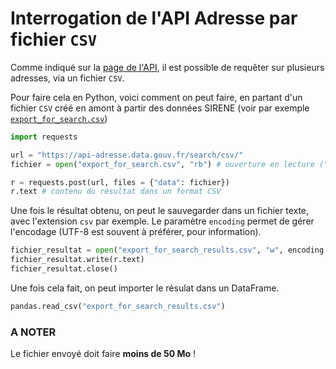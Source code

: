 # Interrogation de l'API Adresse par fichier `CSV`

Comme indiqué sur la [page de l'API](https://adresse.data.gouv.fr/api-doc/adresse), il est possible de requêter sur plusieurs adresses, via un fichier `CSV`. 

Pour faire cela en Python, voici comment on peut faire, en partant d'un fichier `CSV` créé en amont à partir des données SIRENE (voir par exemple [`export_for_search.csv`](export_for_search.csv))

```python
import requests

url = "https://api-adresse.data.gouv.fr/search/csv/"
fichier = open("export_for_search.csv", "rb") # ouverture en lecture ("r") binaire ("b")

r = requests.post(url, files = {"data": fichier})
r.text # contenu du résultat dans un format CSV
```

Une fois le résultat obtenu, on peut le sauvegarder dans un fichier texte, avec l'extension `csv` par exemple. Le paramètre `encoding` permet de gérer l'encodage (UTF-8 est souvent à préférer, pour information).

```python
fichier_resultat = open("export_for_search_results.csv", "w", encoding = "utf-8")
fichier_resultat.write(r.text)
fichier_resultat.close()
```

Une fois cela fait, on peut importer le résulat dans un DataFrame.

```python
pandas.read_csv("export_for_search_results.csv")
```

### A NOTER

Le fichier envoyé doit faire **moins de 50 Mo** !

